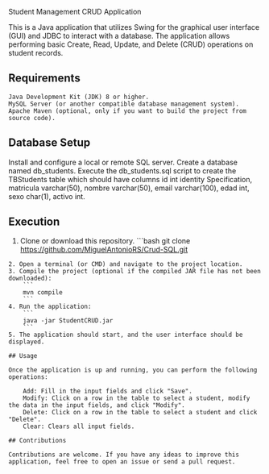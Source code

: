 Student Management CRUD Application

This is a Java application that utilizes Swing for the graphical user interface (GUI) and JDBC to interact with a database. The application allows performing basic Create, Read, Update, and Delete (CRUD) operations on student records.
## Requirements

    Java Development Kit (JDK) 8 or higher.
    MySQL Server (or another compatible database management system).
    Apache Maven (optional, only if you want to build the project from source code).

## Database Setup

  Install and configure a local or remote SQL server.
  Create a database named db_students.
  Execute the db_students.sql script to create the TBStudents table which should have columns id int identity Specification, matricula varchar(50), nombre varchar(50), email     varchar(100), edad int, sexo char(1), activo int.

## Execution

1.  Clone or download this repository. ```bash
git clone https://github.com/MiguelAntonioRS/Crud-SQL.git
```
2. Open a terminal (or CMD) and navigate to the project location.
3. Compile the project (optional if the compiled JAR file has not been downloaded):
    ```
    mvn compile
    ```
4. Run the application:
    ```
    java -jar StudentCRUD.jar
    ```
5. The application should start, and the user interface should be displayed.

## Usage

Once the application is up and running, you can perform the following operations:

    Add: Fill in the input fields and click "Save".
    Modify: Click on a row in the table to select a student, modify the data in the input fields, and click "Modify".
    Delete: Click on a row in the table to select a student and click "Delete".
    Clear: Clears all input fields.

## Contributions

Contributions are welcome. If you have any ideas to improve this application, feel free to open an issue or send a pull request.


